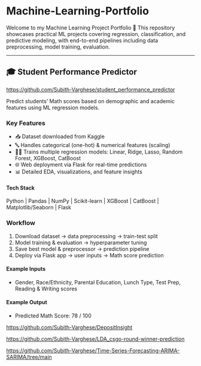 # Machine-Learning-Portfolio
Welcome to my Machine Learning Project Portfolio 🚀
This repository showcases practical ML projects covering regression, classification, and predictive modeling, with end-to-end pipelines including data preprocessing, model training, evaluation.

---
## 🎓 Student Performance Predictor
https://github.com/Subith-Varghese/student_performance_predictor

Predict students’ Math scores based on demographic and academic features using ML regression models.

### Key Features
- 📥 Dataset downloaded from Kaggle
- 🔤 Handles categorical (one-hot) & numerical features (scaling)
- 🧑‍💻 Trains multiple regression models: Linear, Ridge, Lasso, Random Forest, XGBoost, CatBoost
- 🌐 Web deployment via Flask for real-time predictions
- 📊 Detailed EDA, visualizations, and feature insights

#### Tech Stack
Python | Pandas | NumPy | Scikit-learn | XGBoost | CatBoost | Matplotlib/Seaborn | Flask

### Workflow
1. Download dataset → data preprocessing → train-test split
2. Model training & evaluation → hyperparameter tuning
3. Save best model & preprocessor → prediction pipeline
4. Deploy via Flask app → user inputs → Math score prediction

#### Example Inputs
- Gender, Race/Ethnicity, Parental Education, Lunch Type, Test Prep, Reading & Writing scores

#### Example Output
- Predicted Math Score: 78 / 100


https://github.com/Subith-Varghese/DepositInsight

https://github.com/Subith-Varghese/LDA_csgo-round-winner-prediction

https://github.com/Subith-Varghese/Time-Series-Forecasting-ARIMA-SARIMA/tree/main
